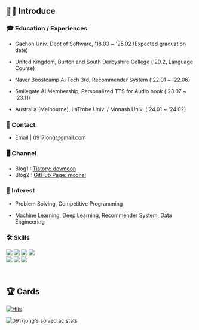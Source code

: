 ## 🙋‍♂️ Introduce

### 🎓 Education / Experiences

- Gachon Univ. Dept of Software, '18.03 ~ '25.02 (Expected graduation date)

- United Kingdom, Burton and South Derbyshire College ('20.2, Language Course)

- Naver Boostcamp AI Tech 3rd, Recommender System ('22.01 ~ '22.06)

- Smilegate AI Membership, Personalized TTS for Audio book ('23.07 ~ '23.11)

- Australia (Melbourne), LaTrobe Univ. / Monash Univ. ('24.01 ~ '24.02)

### 📨 Contact

- Email  | 0917jong@gmail.com

<!-- CV     | [Curriculum Vitae](https://obtainable-turnover-bef.notion.site/Ryu-Jongmoon-df7118b559544bda93aca3070b6dbcff) -->

### 🖥️ Channel

- Blog1 : [Tistory: devmoon](https://killerwhale0917.tistory.com/)
- Blog2 : [GitHub Page: moonai](https://Orca0917.github.io/)

### 🎯 Interest

- Problem Solving, Competitive Programming  

- Machine Learning, Deep Learning, Recommender System, Data Engineering

### 🛠 Skills
<p>
<img src="https://img.shields.io/badge/java-007396?style=for-the-badge&logo=java&logoColor=white"> 
<img src="https://img.shields.io/badge/c++-00599C?style=for-the-badge&logo=c%2B%2B&logoColor=white">
<img src="https://img.shields.io/badge/python-3776AB?style=for-the-badge&logo=python&logoColor=white">
<img src="https://img.shields.io/badge/PyTorch-EE4C2C?style=for-the-badge&logo=PyTorch&logoColor=white">
<br>
<!-- <img src="https://img.shields.io/badge/html5-E34F26?style=for-the-badge&logo=html5&logoColor=white"> 
<img src="https://img.shields.io/badge/css-1572B6?style=for-the-badge&logo=css3&logoColor=white">  -->
<img src="https://img.shields.io/badge/javascript-F7DF1E?style=for-the-badge&logo=javascript&logoColor=black"> 
<!-- <br> -->
<img src="https://img.shields.io/badge/github-181717?style=for-the-badge&logo=github&logoColor=white">
<img src="https://img.shields.io/badge/git-F05032?style=for-the-badge&logo=git&logoColor=white">
</p>
<br>

## 🏆 Cards

[![Hits](https://hits.seeyoufarm.com/api/count/incr/badge.svg?url=https%3A%2F%2Fgithub.com%2FkillerWhale0917&count_bg=%2379C83D&title_bg=%23555555&icon=&icon_color=%23E7E7E7&title=hits&edge_flat=false)](https://hits.seeyoufarm.com)

<!-- [![Solved.ac Profile](http://mazassumnida.wtf/api/v2/generate_badge?boj=0917jong)](https://solved.ac/0917jong/) -->
![0917jong's solved.ac stats](https://github-readme-solvedac.hyp3rflow.vercel.app/api/?handle=0917jong)

<!-- [![CodeForces Profile](https://cf.leed.at?id=dbwhdans)](https://codeforces.com/profile/dbwhdans) -->

<!-- ![killerWhale's GitHub stats](https://github-readme-stats.vercel.app/api?username=killerWhale0917&theme=gradient&show_icons=true&bg_color=60,784bd7,00c2d7&title_color=fff&text_color=fff&icon_color=fff) -->
